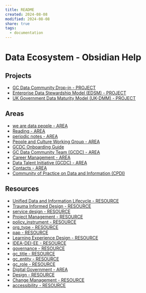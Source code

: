 ```yaml
---
title: README
created: 2024-08-08
modified: 2024-08-08
share: true
tags:
  - documentation
---
```

# Data Ecosystem - Obsidian Help

## Projects
- [GC Data Community Drop-in - PROJECT](../GC%20Data%20Community%20Drop-in%20-%20PROJECT.md)
- [Enterprise Data Stewardship Model (EDSM) - PROJECT](../Enterprise%20Data%20Stewardship%20Model%20(EDSM)%20-%20PROJECT.md)
- [UK Government Data Maturity Model (UK-DMM) - PROJECT](./UK%20Government%20Data%20Maturity%20Model%20(UK-DMM)%20-%20PROJECT.md)

## Areas
- [we are data people - AREA](../we%20are%20data%20people%20-%20AREA.md)
- [Reading - AREA](../Reading%20-%20AREA.md)
- [periodic notes - AREA](../periodic%20notes%20-%20AREA.md)
- [People and Culture Working Group - AREA](../People%20and%20Culture%20Working%20Group%20-%20AREA.md)
- [GCDC Onboarding Guide](../GCDC%20Onboarding%20Guide.md)
- [GC Data Community Team (GCDC) - AREA](../GC%20Data%20Community%20Team%20(GCDC)%20-%20AREA.md)
- [Career Management - AREA](../Career%20Management%20-%20AREA.md)
- [Data Talent Initiative (GCDC) - AREA](../Data%20Talent%20Initiative%20(GCDC)%20-%20AREA.md)
- [Contacts - AREA](../Contacts%20-%20AREA.md)
- [Community of Practice on Data and Information (CPDI)](../Community%20of%20Practice%20on%20Data%20and%20Information%20(CPDI).md)

## Resources
- [Unified Data and Information Lifecycle - RESOURCE](../Unified%20Data%20and%20Information%20Lifecycle%20-%20RESOURCE.md)
- [Trauma Informed Design - RESOURCE](../Trauma%20Informed%20Design%20-%20RESOURCE.md)
- [service design - RESOURCE](../service%20design%20-%20RESOURCE.md)
- [Project Management - RESOURCE](../Project%20Management%20-%20RESOURCE.md)
- [policy_instrument - RESOURCE](../policy_instrument%20-%20RESOURCE.md)
- [org_type - RESOURCE](../org_type%20-%20RESOURCE.md)
- [pap - RESOURCE](../pap%20-%20RESOURCE.md)
- [Learning Experience Design - RESOURCE](../Learning%20Experience%20Design%20-%20RESOURCE.md)
- [IDEA-DEI-EE - RESOURCE](../IDEA-DEI-EE%20-%20RESOURCE.md)
- [governance - RESOURCE](../governance%20-%20RESOURCE.md)
- [gc_title - RESOURCE](../gc_title%20-%20RESOURCE.md)
- [gc_entity - RESOURCE](../gc_entity%20-%20RESOURCE.md)
- [gc_role - RESOURCE](../gc_role%20-%20RESOURCE.md)
- [Digital Government - AREA](../Digital%20Government%20-%20AREA.md)
- [Design - RESOURCE](../Design%20-%20RESOURCE.md)
- [Change Management - RESOURCE](../Change%20Management%20-%20RESOURCE.md)
- [accessibility - RESOURCE](../accessibility%20-%20RESOURCE.md)

